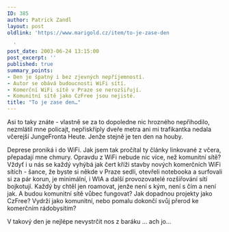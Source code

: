 ```yaml
---
ID: 385
author: Patrick Zandl
layout: post
oldlink: 'https://www.marigold.cz/item/to-je-zase-den

  '
post_date: 2003-06-24 13:15:00
post_excerpt: ''
published: true
summary_points:
- Den je špatný i bez zjevných nepříjemností.
- Autor se obává budoucnosti WiFi sítí.
- Komerční WiFi sítě v Praze se nerozšiřují.
- Komunitní sítě jako CzFree jsou nejisté.
title: "To je zase den…"
---
```


<p>
Asi to taky znáte - vlastně se za to dopoledne nic hrozného nepřihodilo, nezmlátil mne policajt, nepřiskříply dveře metra ani mi trafikantka nedala včerejší JungeFronta Heute. Jenže stejně je ten den na houby. </p>

<p>
Deprese proniká i do WiFi. Jak jsem tak pročítal ty články linkované z včera, přepadají mne chmury. Opravdu z WiFi nebude nic více, než komunitní sítě? Vždyť i u nás se každý vyhýbá jak čert kříži stavby nových komerčních WiFi sítích - šance, že byste si někde v Praze sedli, otevřeli notebooka a surfovali si za pár korun, je minimální, i WIA a další provozovatelé rozšiřování sítí bojkotují. Každý by chtěl jen roamovat, jenže není s kým, není s čím a není jak. A&#160;budou komunitní sítě vůbec fungovat? Jak dopadnou projekty jako CzFree? Vydrží jako komunitní, nebo pomalu dokončí svůj přerod ke komerčním rádobysítím?</p>

<p>
V takový den je nejlépe nevystrčit nos z baráku ... ach jo...</p>

<p>
&#160;</p>